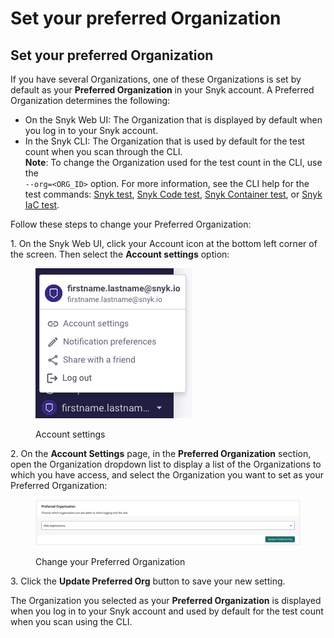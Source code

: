 # Set your preferred Organization

## Set your preferred Organization

If you have several Organizations, one of these Organizations is set by default as your **Preferred Organization** in your Snyk account. A Preferred Organization determines the following:

* On the Snyk Web UI: The Organization that is displayed by default when you log in to your Snyk account.
* In the Snyk CLI: The Organization that is used by default for the test count when you scan through the CLI.\
  **Note**: To change the Organization used for the test count in the CLI, use the\
  `--org=<ORG_ID>` option. For more information, see the CLI help for the test commands: [Snyk test](../../../cli-ide-and-ci-cd-integrations/snyk-cli/commands/test.md), [Snyk Code test](../../../cli-ide-and-ci-cd-integrations/snyk-cli/commands/code-test.md), [Snyk Container test](../../../cli-ide-and-ci-cd-integrations/snyk-cli/commands/container-test.md), or [Snyk IaC test](../../../cli-ide-and-ci-cd-integrations/snyk-cli/commands/iac-test.md).

Follow these steps to change your Preferred Organization:

1\. On the Snyk Web UI, click your Account icon at the bottom left corner of the screen. Then select the **Account settings** option:

<figure><img src="../../../.gitbook/assets/account-settings.png" alt=""><figcaption><p>Account settings</p></figcaption></figure>

2\. On the **Account Settings** page, in the **Preferred Organization** section, open the Organization dropdown list to display a list of the Organizations to which you have access, and select the Organization you want to set as your Preferred Organization:

<figure><img src="../../../.gitbook/assets/account-settings-preferred-org.png" alt=""><figcaption><p>Change your Preferred Organization</p></figcaption></figure>

3\. Click the **Update Preferred Org** button to save your new setting.

The Organization you selected as your **Preferred Organization** is displayed when you log in to your Snyk account and used by default for the test count when you scan using the CLI.

